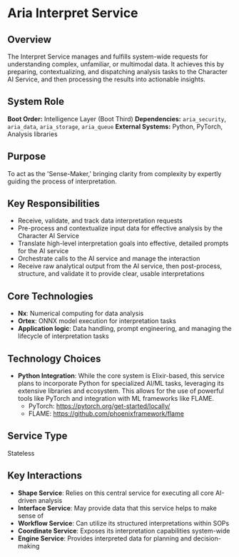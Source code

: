 # Aria Interpret Service

## Overview

The Interpret Service manages and fulfills system-wide requests for understanding complex, unfamiliar, or multimodal data. It achieves this by preparing, contextualizing, and dispatching analysis tasks to the Character AI Service, and then processing the results into actionable insights.

## System Role

**Boot Order:** Intelligence Layer (Boot Third)
**Dependencies:** `aria_security`, `aria_data`, `aria_storage`, `aria_queue`
**External Systems:** Python, PyTorch, Analysis libraries

## Purpose

To act as the 'Sense-Maker,' bringing clarity from complexity by expertly guiding the process of interpretation.

## Key Responsibilities

- Receive, validate, and track data interpretation requests
- Pre-process and contextualize input data for effective analysis by the Character AI Service
- Translate high-level interpretation goals into effective, detailed prompts for the AI service
- Orchestrate calls to the AI service and manage the interaction
- Receive raw analytical output from the AI service, then post-process, structure, and validate it to provide clear, usable interpretations

## Core Technologies

- **Nx**: Numerical computing for data analysis
- **Ortex**: ONNX model execution for interpretation tasks
- **Application logic**: Data handling, prompt engineering, and managing the lifecycle of interpretation tasks

## Technology Choices

- **Python Integration**: While the core system is Elixir-based, this service plans to incorporate Python for specialized AI/ML tasks, leveraging its extensive libraries and ecosystem. This allows for the use of powerful tools like PyTorch and integration with ML frameworks like FLAME.
  - PyTorch: <https://pytorch.org/get-started/locally/>
  - FLAME: <https://github.com/phoenixframework/flame>

## Service Type

Stateless

## Key Interactions

- **Shape Service**: Relies on this central service for executing all core AI-driven analysis
- **Interface Service**: May provide data that this service helps to make sense of
- **Workflow Service**: Can utilize its structured interpretations within SOPs
- **Coordinate Service**: Exposes its interpretation capabilities system-wide
- **Engine Service**: Provides interpreted data for planning and decision-making